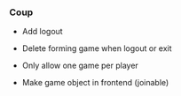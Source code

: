 ### Coup

- Add logout

- Delete forming game when logout or exit
- Only allow one game per player
- Make game object in frontend (joinable)
